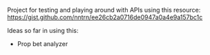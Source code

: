 Project for testing and playing around with APIs using this resource: https://gist.github.com/nntrn/ee26cb2a0716de0947a0a4e9a157bc1c

Ideas so far in using this:
- Prop bet analyzer